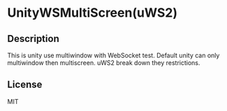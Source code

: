 # UnityWSMultiScreen(uWS2)

## Description
This is unity use multiwindow with WebSocket test.
Default unity can only multiwindow then multiscreen.
uWS2 break down they restrictions.

## License
MIT
